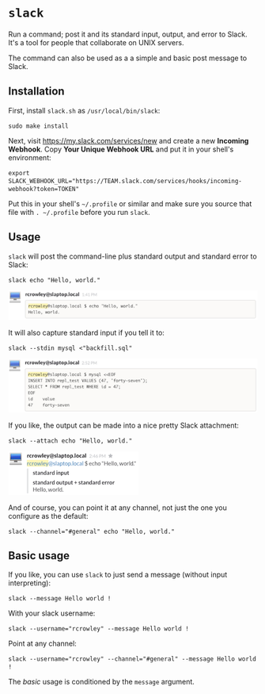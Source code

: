 `slack`
=======

Run a command; post it and its standard input, output, and error to Slack.  It's a tool for people that collaborate on UNIX servers.

The command can also be used as a a simple and basic post message to Slack.

Installation
------------

First, install `slack.sh` as `/usr/local/bin/slack`:

    sudo make install

Next, visit <https://my.slack.com/services/new> and create a new **Incoming Webhook**.  Copy **Your Unique Webhook URL** and put it in your shell's environment:

    export SLACK_WEBHOOK_URL="https://TEAM.slack.com/services/hooks/incoming-webhook?token=TOKEN"

Put this in your shell's `~/.profile` or similar and make sure you source that file with `. ~/.profile` before you run `slack`.

Usage
-----

`slack` will post the command-line plus standard output and standard error to Slack:

    slack echo "Hello, world."

![screenshot](screenshot-hello-world.png)

It will also capture standard input if you tell it to:

    slack --stdin mysql <"backfill.sql"

![screenshot](screenshot-stdin.png)

If you like, the output can be made into a nice pretty Slack attachment:

    slack --attach echo "Hello, world."

![screenshot](screenshot-attach.png)

And of course, you can point it at any channel, not just the one you configure as the default:

    slack --channel="#general" echo "Hello, world."

Basic usage
-----------

If you like, you can use `slack` to just send a message (without input interpreting):

    slack --message Hello world !

With your slack username:

    slack --username="rcrowley" --message Hello world !

Point at any channel:

    slack --username="rcrowley" --channel="#general" --message Hello world !

The *basic* usage is conditioned by the `message` argument.
